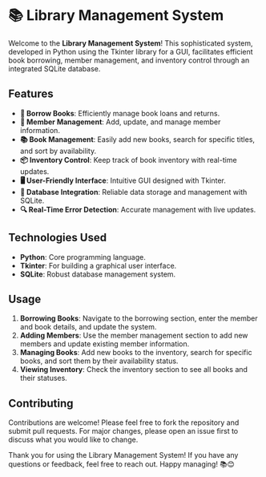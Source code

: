 # 📚 Library Management System

Welcome to the **Library Management System**! This sophisticated system, developed in Python using the Tkinter library for a GUI, facilitates efficient book borrowing, member management, and inventory control through an integrated SQLite database.

## Features
- **📖 Borrow Books**: Efficiently manage book loans and returns.
- **👥 Member Management**: Add, update, and manage member information.
- **📚 Book Management**: Easily add new books, search for specific titles, and sort by availability.
- **📦 Inventory Control**: Keep track of book inventory with real-time updates.
- **🖥️ User-Friendly Interface**: Intuitive GUI designed with Tkinter.
- **💾 Database Integration**: Reliable data storage and management with SQLite.
- **🔍 Real-Time Error Detection**: Accurate management with live updates.

## Technologies Used
- **Python**: Core programming language.
- **Tkinter**: For building a graphical user interface.
- **SQLite**: Robust database management system.

## Usage
1. **Borrowing Books**: Navigate to the borrowing section, enter the member and book details, and update the system.
2. **Adding Members**: Use the member management section to add new members and update existing member information.
3. **Managing Books**: Add new books to the inventory, search for specific books, and sort them by their availability status.
4. **Viewing Inventory**: Check the inventory section to see all books and their statuses.

## Contributing
Contributions are welcome! Please feel free to fork the repository and submit pull requests. For major changes, please open an issue first to discuss what you would like to change.

Thank you for using the Library Management System! If you have any questions or feedback, feel free to reach out. Happy managing! 📚😊

